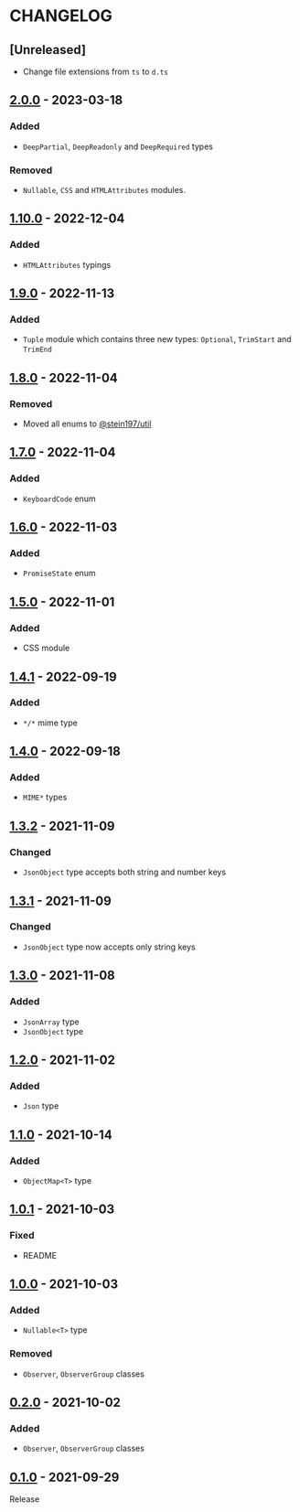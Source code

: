 # CHANGELOG
## [Unreleased]
- Change file extensions from `ts` to `d.ts`

## [2.0.0](../../compare/1.10.0..2.0.0) - 2023-03-18
### Added
- `DeepPartial`, `DeepReadonly` and `DeepRequired` types

### Removed
- `Nullable`, `CSS` and `HTMLAttributes` modules.

## [1.10.0](../../compare/1.9.0..1.10.0) - 2022-12-04
### Added
- `HTMLAttributes` typings

## [1.9.0](../../compare/1.8.0..1.9.0) - 2022-11-13
### Added
- `Tuple` module which contains three new types: `Optional`, `TrimStart` and `TrimEnd`

## [1.8.0](../../compare/1.7.0..1.8.0) - 2022-11-04
### Removed
- Moved all enums to [@stein197/util](https://github.com/stein197/js-util)

## [1.7.0](../../compare/1.6.0..1.7.0) - 2022-11-04
### Added
- `KeyboardCode` enum

## [1.6.0](../../compare/1.5.0..1.6.0) - 2022-11-03
### Added
- `PromiseState` enum

## [1.5.0](../../compare/1.4.1..1.5.0) - 2022-11-01
### Added
- CSS module

## [1.4.1](../../compare/1.4.0..1.4.1) - 2022-09-19
### Added
- `*/*` mime type

## [1.4.0](../../compare/1.3.2..1.4.0) - 2022-09-18
### Added
- `MIME*` types

## [1.3.2](../../compare/1.3.1..1.3.2) - 2021-11-09
### Changed
- `JsonObject` type accepts both string and number keys

## [1.3.1](../../compare/1.3.0..1.3.1) - 2021-11-09
### Changed
- `JsonObject` type now accepts only string keys

## [1.3.0](../../compare/1.2.0..1.3.0) - 2021-11-08
### Added
- `JsonArray` type
- `JsonObject` type

## [1.2.0](../../compare/1.1.0..1.2.0) - 2021-11-02
### Added
- `Json` type

## [1.1.0](../../compare/1.0.1..1.1.0) - 2021-10-14
### Added
- `ObjectMap<T>` type

## [1.0.1](../../compare/1.0.0..1.0.1) - 2021-10-03
### Fixed
- README

## [1.0.0](../../compare/0.2.0..1.0.0) - 2021-10-03
### Added
- `Nullable<T>` type
### Removed
- `Observer`, `ObserverGroup` classes

## [0.2.0](../../compare/0.1.0...0.2.0) - 2021-10-02
### Added
- `Observer`, `ObserverGroup` classes

## [0.1.0](../../tree/0.1.0) - 2021-09-29
Release
